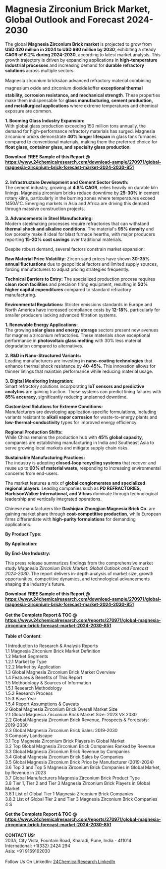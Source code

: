 <h1>Magnesia Zirconium Brick Market, Global Outlook and Forecast 2024-2030</h1><p>The global <strong>Magnesia Zirconium Brick market</strong> is projected to grow from <strong>USD 420 million in 2024 to USD 680 million by 2030</strong>, exhibiting a steady <strong>CAGR of 6.2% during 2024-2030</strong>, according to latest market analysis. This growth trajectory is driven by expanding applications in <strong>high-temperature industrial processes</strong> and increasing demand for <strong>durable refractory solutions</strong> across multiple sectors.</p><p>Magnesia zirconium bricksâan advanced refractory material combining magnesium oxide and zirconium dioxideâoffer <strong>exceptional thermal stability, corrosion resistance, and mechanical strength</strong>. These properties make them indispensable for <strong>glass manufacturing, cement production, and metallurgical applications</strong> where extreme temperatures and chemical exposure are common.</p><p><strong>1. Booming Glass Industry Expansion:</strong><br>
With global glass production exceeding 150 million tons annually, the demand for high-performance refractory materials has surged. Magnesia zirconium bricks demonstrate <strong>40% longer lifespan</strong> in glass tank furnaces compared to conventional materials, making them the preferred choice for <strong>float glass, container glass, and specialty glass production</strong>.</p><div><b>Download FREE Sample of this Report @ 
            <a href="https://www.24chemicalresearch.com/download-sample/270971/global-magnesia-zirconium-brick-forecast-market-2024-2030-851">
            https://www.24chemicalresearch.com/download-sample/270971/global-magnesia-zirconium-brick-forecast-market-2024-2030-851</a></b></div><br><p><strong>2. Infrastructure Development and Cement Sector Growth:</strong><br>
The cement industry, growing at <strong>4.8% CAGR</strong>, relies heavily on durable kiln linings. Magnesia zirconium bricks reduce downtime by <strong>25-30%</strong> in cement rotary kilns, particularly in the burning zones where temperatures exceed 1450Â°C. Emerging markets in Asia and Africa are driving this demand through massive construction projects.</p><p><strong>3. Advancements in Steel Manufacturing:</strong><br>
Modern steelmaking processes require refractories that can withstand <strong>thermal shock and alkaline conditions</strong>. The material's <strong>95% density</strong> and low porosity make it ideal for blast furnace hearths, with major producers reporting <strong>15-20% cost savings</strong> over traditional materials.</p><p>Despite robust demand, several factors constrain market expansion:</p><p><strong>Raw Material Price Volatility:</strong> Zircon sand prices have shown <strong>30-35% annual fluctuations</strong> due to geopolitical factors and limited supply sources, forcing manufacturers to adjust pricing strategies frequently.</p><p><strong>Technical Barriers to Entry:</strong> The specialized production process requires <strong>clean room facilities</strong> and precision firing equipment, resulting in <strong>50% higher capital expenditures</strong> compared to standard refractory manufacturing.</p><p><strong>Environmental Regulations:</strong> Stricter emissions standards in Europe and North America have increased compliance costs by <strong>12-18%</strong>, particularly for smaller producers lacking advanced filtration systems.</p><p><strong>1. Renewable Energy Applications:</strong><br>
The growing <strong>solar glass and energy storage</strong> sectors present new avenues for magnesia zirconium refractories. These materials show exceptional performance in <strong>photovoltaic glass melting</strong> with 30% less material degradation compared to alternatives.</p><p><strong>2. R&amp;D in Nano-Structured Variants:</strong><br>
Leading manufacturers are investing in <strong>nano-coating technologies</strong> that enhance thermal shock resistance by <strong>40-45%</strong>. This innovation allows for thinner linings that maintain performance while reducing material usage.</p><p><strong>3. Digital Monitoring Integration:</strong><br>
Smart refractory solutions incorporating <strong>IoT sensors and predictive analytics</strong> are gaining traction. These systems can predict lining failures with <strong>85% accuracy</strong>, significantly reducing unplanned downtime.</p><p><strong>Customized Solutions for Extreme Conditions:</strong><br>
	Manufacturers are developing application-specific formulations, including variants resistant to <strong>alkali vapor corrosion</strong> for waste-to-energy plants and <strong>low-thermal-conductivity</strong> types for improved energy efficiency.</p><p><strong>Regional Production Shifts:</strong><br>
	While China remains the production hub with <strong>45% global capacity</strong>, companies are establishing manufacturing in India and Southeast Asia to serve growing local markets and mitigate supply chain risks.</p><p><strong>Sustainable Manufacturing Practices:</strong><br>
	The industry is adopting <strong>closed-loop recycling systems</strong> that recover and reuse up to <strong>60% of material waste</strong>, responding to increasing environmental concerns from end-users.</p><p>The market features a mix of <strong>global conglomerates and specialized regional players</strong>. Leading companies such as <strong>PD REFRACTORIES, HarbisonWalker International, and Vitcas</strong> dominate through technological leadership and vertically integrated operations.</p><p>Chinese manufacturers like <strong>Dashiqiao Zhongjian Magnesia Brick Co.</strong> are gaining market share through <strong>cost-competitive production</strong>, while European firms differentiate with <strong>high-purity formulations</strong> for demanding applications.</p><p><strong>By Product Type:</strong></p><p><strong>By Application:</strong></p><p><strong>By End-Use Industry:</strong></p><p>This press release summarizes findings from the comprehensive market study <em>Magnesia Zirconium Brick Market: Global Outlook and Forecast 2024-2030</em>. The report delivers in-depth analysis of market size, growth opportunities, competitive dynamics, and technological advancements shaping the industry's future.</p><div><b>Download FREE Sample of this Report @ 
            <a href="https://www.24chemicalresearch.com/download-sample/270971/global-magnesia-zirconium-brick-forecast-market-2024-2030-851">
            https://www.24chemicalresearch.com/download-sample/270971/global-magnesia-zirconium-brick-forecast-market-2024-2030-851</a></b></div><br><div><b>Get the Complete Report & TOC @ 
            <a href="https://www.24chemicalresearch.com/reports/270971/global-magnesia-zirconium-brick-forecast-market-2024-2030-851">
            https://www.24chemicalresearch.com/reports/270971/global-magnesia-zirconium-brick-forecast-market-2024-2030-851</a></b></div><br>
            <b>Table of Content:</b><p>1 Introduction to Research & Analysis Reports<br />
    1.1 Magnesia Zirconium Brick Market Definition<br />
    1.2 Market Segments<br />
        1.2.1 Market by Type<br />
        1.2.2 Market by Application<br />
    1.3 Global Magnesia Zirconium Brick Market Overview<br />
    1.4 Features & Benefits of This Report<br />
    1.5 Methodology & Sources of Information<br />
        1.5.1 Research Methodology<br />
        1.5.2 Research Process<br />
        1.5.3 Base Year<br />
        1.5.4 Report Assumptions & Caveats<br />
2 Global Magnesia Zirconium Brick Overall Market Size<br />
    2.1 Global Magnesia Zirconium Brick Market Size: 2023 VS 2030<br />
    2.2 Global Magnesia Zirconium Brick Revenue, Prospects & Forecasts: 2019-2030<br />
    2.3 Global Magnesia Zirconium Brick Sales: 2019-2030<br />
3 Company Landscape<br />
    3.1 Top Magnesia Zirconium Brick Players in Global Market<br />
    3.2 Top Global Magnesia Zirconium Brick Companies Ranked by Revenue<br />
    3.3 Global Magnesia Zirconium Brick Revenue by Companies<br />
    3.4 Global Magnesia Zirconium Brick Sales by Companies<br />
    3.5 Global Magnesia Zirconium Brick Price by Manufacturer (2019-2024)<br />
    3.6 Top 3 and Top 5 Magnesia Zirconium Brick Companies in Global Market, by Revenue in 2023<br />
    3.7 Global Manufacturers Magnesia Zirconium Brick Product Type<br />
    3.8 Tier 1, Tier 2 and Tier 3 Magnesia Zirconium Brick Players in Global Market<br />
        3.8.1 List of Global Tier 1 Magnesia Zirconium Brick Companies<br />
        3.8.2 List of Global Tier 2 and Tier 3 Magnesia Zirconium Brick Companies<br />
4 S</p><div><b>Get the Complete Report & TOC @ 
            <a href="https://www.24chemicalresearch.com/reports/270971/global-magnesia-zirconium-brick-forecast-market-2024-2030-851">
            https://www.24chemicalresearch.com/reports/270971/global-magnesia-zirconium-brick-forecast-market-2024-2030-851</a></b></div><br><b>CONTACT US:</b><br>
            203A, City Vista, Fountain Road, Kharadi, Pune, India - 411014<br>
            International: +1(332) 2424 294<br>
            Asia: +91 9169162030 <br><br>
            Follow Us On LinkedIn: <a href="https://www.linkedin.com/company/24chemicalresearch/">24ChemicalResearch LinkedIn</a>